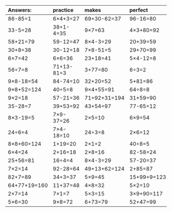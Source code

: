 | Answers: | practice | makes | perfect | ! |
| :--- | :--- | :--- | :--- | :--- |
| 86-85=1 | 6×4+3=27 | 69+30-62=37 | 96-16=80 | 54-40=14 | 
| 33-5=28 | 38+1-4=35 | 9×7=63 | 4×3+80=92 | 49-1=48 | 
| 58+21=79 | 59-12=47 | 8×4-3=29 | 20+39=59 | 9×5=45 | 
| 30+8=38 | 30-12=18 | 7×8-51=5 | 29+70=99 | 5×5=25 | 
| 6×7=42 | 6×6=36 | 23+18=41 | 5×4-12=8 | 6×2=12 | 
| 56÷7=8 | 71+13-81=3 | 3+77=80 | 6÷3=2 | 18+75-79=14 | 
| 9×8-18=54 | 84-74=10 | 32+20=52 | 5+81=86 | 7×5+6=41 | 
| 9×8+52=124 | 40÷5=8 | 9×4+55=91 | 64÷8=8 | 1×1=1 | 
| 9×2=18 | 57-21=36 | 71+92+31=194 | 31+59=90 | 75-59=16 | 
| 35-28=7 | 39+53=92 | 43+54=97 | 77-65=12 | 2×3+74=80 | 
| 8×3-19=5 | 7×9-37=26 | 2×5=10 | 6×9=54 | 28+10+64=102 | 
| 24÷6=4 | 7×4-18=10 | 24÷3=8 | 2×6=12 | 5×5-24=1 | 
| 8×8+60=124 | 1+19=20 | 2×1=2 | 40÷8=5 | 7+35=42 | 
| 6×4=24 | 2+16=18 | 2×8=16 | 82-58=24 | 87+78-9=156 | 
| 25+56=81 | 16÷4=4 | 8×4-3=29 | 57-20=37 | 2×6-5=7 | 
| 7×2=14 | 92-28=64 | 49+13+62=124 | 2+85=87 | 67-31=36 | 
| 82+7=89 | 34+3=37 | 5×9=45 | 15+99+9=123 | 43+10=53 | 
| 64+77+19=160 | 11+37=48 | 4×8=32 | 5×2=10 | 28÷4=7 | 
| 2×7=14 | 7×1=7 | 5×3=15 | 3×9+90=117 | 99+13-96=16 | 
| 5×6=30 | 9×8=72 | 6+73=79 | 52+47=99 | 21+90-71=40 | 
